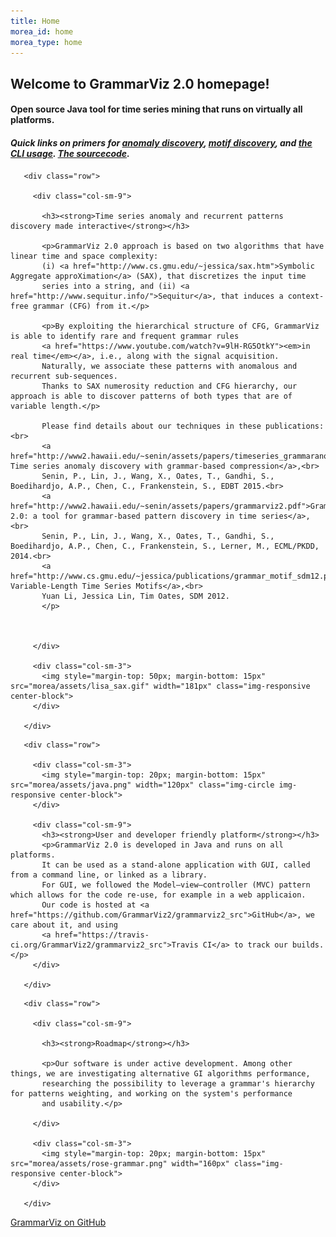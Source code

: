 ```yaml
---
title: Home
morea_id: home
morea_type: home
---
```


<div class="section-background-1" itemscope="" itemtype="http://schema.org/SoftwareApplication">
 <div class="container">
   <h2><strong>Welcome to GrammarViz 2.0 homepage!</strong></h2>
   <h4><span itemprop="applicationCategory">Open source Java tool for time series mining</span> that runs on virtually <span itemprop="operatingSystem">all</span> platforms.</h4>
   <h4><i>Quick links on primers for
   <a href="http://grammarviz2.github.io/grammarviz2_site/morea/anomaly/experience-a1.html">anomaly discovery</a>,
   <a href="http://grammarviz2.github.io/grammarviz2_site/morea/motif/experience-m1.html">motif discovery</a>, and 
   <a href="http://grammarviz2.github.io/grammarviz2_site/morea/anomaly/experience-a2.html">the CLI usage</a>.
   <a href=" https://github.com/GrammarViz2/grammarviz2_src">The sourcecode</a>.</i></h4>
 </div>
</div>


<div class="row top-buffer">

 <div class="section-background-2">
  <div class="container">

       <div class="row">

         <div class="col-sm-9">

           <h3><strong>Time series anomaly and recurrent patterns discovery made interactive</strong></h3>

           <p>GrammarViz 2.0 approach is based on two algorithms that have linear time and space complexity:
           (i) <a href="http://www.cs.gmu.edu/~jessica/sax.htm">Symbolic Aggregate approXimation</a> (SAX), that discretizes the input time
           series into a string, and (ii) <a href="http://www.sequitur.info/">Sequitur</a>, that induces a context-free grammar (CFG) from it.</p>

           <p>By exploiting the hierarchical structure of CFG, GrammarViz is able to identify rare and frequent grammar rules
           <a href="https://www.youtube.com/watch?v=9lH-RG5OtkY"><em>in real time</em></a>, i.e., along with the signal acquisition.
           Naturally, we associate these patterns with anomalous and recurrent sub-sequences.
           Thanks to SAX numerosity reduction and CFG hierarchy, our approach is able to discover patterns of both types that are of variable length.</p>

           Please find details about our techniques in these publications:<br>
           <a href="http://www2.hawaii.edu/~senin/assets/papers/timeseries_grammaranomaly.pdf"> Time series anomaly discovery with grammar-based compression</a>,<br>
           Senin, P., Lin, J., Wang, X., Oates, T., Gandhi, S., Boedihardjo, A.P., Chen, C., Frankenstein, S., EDBT 2015.<br>
           <a href="http://www2.hawaii.edu/~senin/assets/papers/grammarviz2.pdf">GrammarViz 2.0: a tool for grammar-based pattern discovery in time series</a>,<br>
           Senin, P., Lin, J., Wang, X., Oates, T., Gandhi, S., Boedihardjo, A.P., Chen, C., Frankenstein, S., Lerner, M., ECML/PKDD, 2014.<br>
           <a href="http://www.cs.gmu.edu/~jessica/publications/grammar_motif_sdm12.pdf">Visualizing Variable-Length Time Series Motifs</a>,<br>
           Yuan Li, Jessica Lin, Tim Oates, SDM 2012.
           </p>



         </div>

         <div class="col-sm-3">
           <img style="margin-top: 50px; margin-bottom: 15px" src="morea/assets/lisa_sax.gif" width="181px" class="img-responsive center-block">
         </div>

       </div>

  </div>
 </div>

</div>


<div class="row top-buffer">

 <div class="section-background-1">
  <div class="container">

       <div class="row">

         <div class="col-sm-3">
           <img style="margin-top: 20px; margin-bottom: 15px" src="morea/assets/java.png" width="120px" class="img-circle img-responsive center-block">
         </div>

         <div class="col-sm-9">
           <h3><strong>User and developer friendly platform</strong></h3>
           <p>GrammarViz 2.0 is developed in Java and runs on all platforms.
           It can be used as a stand-alone application with GUI, called from a command line, or linked as a library.
           For GUI, we followed the Model–view–controller (MVC) pattern which allows for the code re-use, for example in a web applicaion.
           Our code is hosted at <a href="https://github.com/GrammarViz2/grammarviz2_src">GitHub</a>, we care about it, and using
           <a href="https://travis-ci.org/GrammarViz2/grammarviz2_src">Travis CI</a> to track our builds.</p>
         </div>

       </div>

  </div>
 </div>

</div>

<div class="row top-buffer">

 <div class="section-background-2">
  <div class="container">

       <div class="row">

         <div class="col-sm-9">

           <h3><strong>Roadmap</strong></h3>

           <p>Our software is under active development. Among other things, we are investigating alternative GI algorithms performance,
           researching the possibility to leverage a grammar's hierarchy for patterns weighting, and working on the system's performance
           and usability.</p>

         </div>

         <div class="col-sm-3">
           <img style="margin-top: 20px; margin-bottom: 15px" src="morea/assets/rose-grammar.png" width="160px" class="img-responsive center-block">
         </div>

       </div>

  </div>
 </div>

</div>


<!-- Add a github ribbon. -->
<link rel="stylesheet" href="css/gh-fork-ribbon.css">
<div class="github-fork-ribbon-wrapper right">
  <div class="github-fork-ribbon">
    <a href="https://github.com/GrammarViz2/grammarviz2_src">GrammarViz on GitHub</a>
  </div>
</div>
